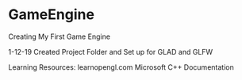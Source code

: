 # GameEngine
Creating My First Game Engine

1-12-19
Created Project Folder and Set up for GLAD and GLFW

Learning Resources:
learnopengl.com
Microsoft C++ Documentation
